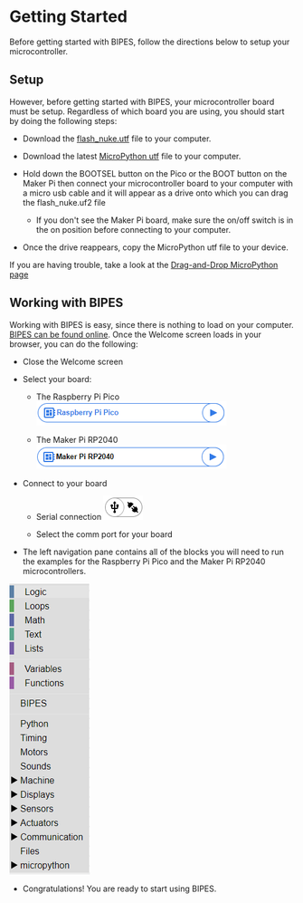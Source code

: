 # Getting Started

Before getting started with BIPES, follow the directions below to setup your microcontroller.

## Setup

However, before getting started with BIPES, your microcontroller board must be setup.  Regardless of which board you are using, you should start by doing the following steps:

- Download the [flash_nuke.utf](https://datasheets.raspberrypi.com/soft/flash_nuke.uf2) file to your computer.

- Download the latest [MicroPython utf](https://micropython.org/download/rp2-pico/rp2-pico-latest.uf2) file to your computer. 

- Hold down the BOOTSEL button on the Pico or the BOOT button on the Maker Pi then connect your microcontroller board to your computer with a micro usb cable and it will appear as a drive onto which you can drag the flash_nuke.uf2 file

    - If you don't see the Maker Pi board, make sure the on/off switch is in the on position before connecting to your computer.

- Once the drive reappears, copy the MicroPython utf file to your device.

If you are having trouble, take a look at the [Drag-and-Drop MicroPython page](https://www.raspberrypi.com/documentation/microcontrollers/micropython.html#drag-and-drop-micropython)

## Working with BIPES

 Working with BIPES is easy, since there is nothing to load on your computer. [BIPES can be found online](https://bipes.net.br/pico/ui/).  Once the Welcome screen loads in your browser, you can do the following:

 - Close the Welcome screen

 - Select your board:

    - The Raspberry Pi Pico ![Pico](../../img/selectPico.png)
    
    - The Maker Pi RP2040 ![MakerPi](../../img/selectMakerPi.png)

- Connect to your board

    - Serial connection ![Serial](../../img/serialConnect1.png)

    - Select the comm port for your board

- The left navigation pane contains all of the blocks you will need to run the examples for the Raspberry Pi Pico and the Maker Pi RP2040 microcontrollers.

![leftNav](../../img/leftNav.png)

- Congratulations!  You are ready to start using BIPES.
